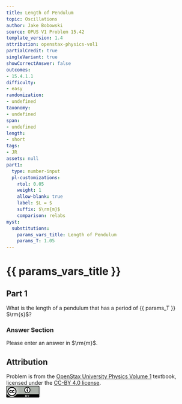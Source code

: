 ```yaml
---
title: Length of Pendulum
topic: Oscillations
author: Jake Bobowski
source: OPUS V1 Problem 15.42
template_version: 1.4
attribution: openstax-physics-vol1
partialCredit: true
singleVariant: true
showCorrectAnswer: false
outcomes:
- 15.4.1.1
difficulty:
- easy
randomization:
- undefined
taxonomy:
- undefined
span:
- undefined
length:
- short
tags:
- JR
assets: null
part1:
  type: number-input
  pl-customizations:
    rtol: 0.05
    weight: 1
    allow-blank: true
    label: $L = $
    suffix: $\rm{m}$
    comparison: relabs
myst:
  substitutions:
    params_vars_title: Length of Pendulum
    params_T: 1.05
---
```

# {{ params_vars_title }}

## Part 1

What is the length of a pendulum that has a period of {{ params_T }} $\rm{s}$?

### Answer Section

Please enter an answer in $\rm{m}$.

## Attribution

Problem is from the [OpenStax University Physics Volume 1](https://openstax.org/details/books/university-physics-volume-1) textbook, licensed under the [CC-BY 4.0 license](https://creativecommons.org/licenses/by/4.0/).<br>![Image representing the Creative Commons 4.0 BY license.](https://raw.githubusercontent.com/firasm/bits/master/by.png)